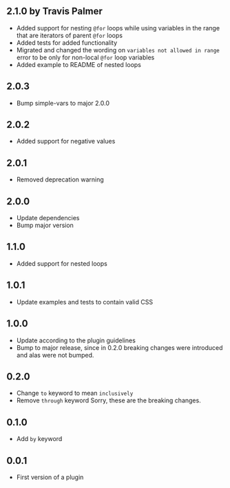 ## 2.1.0 by Travis Palmer
* Added support for nesting `@for` loops while using variables in the range that are iterators of parent `@for` loops
* Added tests for added functionality
* Migrated and changed the wording on `variables not allowed in range` error to be only for non-local `@for` loop variables
* Added example to README of nested loops

## 2.0.3
* Bump simple-vars to major 2.0.0

## 2.0.2
* Added support for negative values

## 2.0.1
* Removed deprecation warning

## 2.0.0
* Update dependencies
* Bump major version

## 1.1.0
* Added support for nested loops

## 1.0.1
* Update examples and tests to contain valid CSS

## 1.0.0
* Update according to the plugin guidelines
* Bump to major release, since in 0.2.0 breaking changes were introduced and alas were not bumped.

## 0.2.0
* Change `to` keyword to mean `inclusively`
* Remove `through` keyword
Sorry, these are the breaking changes.

## 0.1.0
* Add `by` keyword

## 0.0.1
* First version of a plugin

